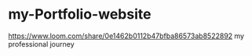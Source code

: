 # my-Portfolio-website
https://www.loom.com/share/0e1462b0112b47bfba86573ab8522892
my professional journey
